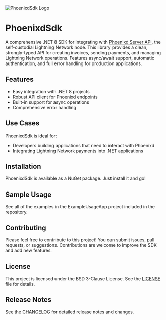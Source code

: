![PhoenixdSdk Logo](.readme/KredoKodo_Logo_png)

# PhoenixdSdk

A comprehensive .NET 8 SDK for integrating with [Phoenixd Server API](https://phoenix.acinq.co/server), the self-custodial Lightning Network node. This library provides a clean, strongly-typed API for creating invoices, sending payments, and managing Lightning Network operations. Features async/await support, automatic authentication, and full error handling for production applications.

## Features

- Easy integration with .NET 8 projects
- Robust API client for Phoenixd endpoints
- Built-in support for async operations
- Comprehensive error handling

## Use Cases

PhoenixdSdk is ideal for:

- Developers building applications that need to interact with Phoenixd
- Integrating Lightning Network payments into .NET applications

## Installation

PhoenixdSdk is available as a NuGet package.  Just install it and go!

## Sample Usage

See all of the examples in the ExampleUsageApp project included in the repository.

## Contributing

Please feel free to contribute to this project! You can submit issues, pull requests, or suggestions. Contributions are welcome to improve the SDK and add new features.

## License

This project is licensed under the BSD 3-Clause License. See the [LICENSE](.readme/LICENSE.txt) file for details.

## Release Notes

See the [CHANGELOG](.readme/CHANGELOG.md) for detailed release notes and changes.